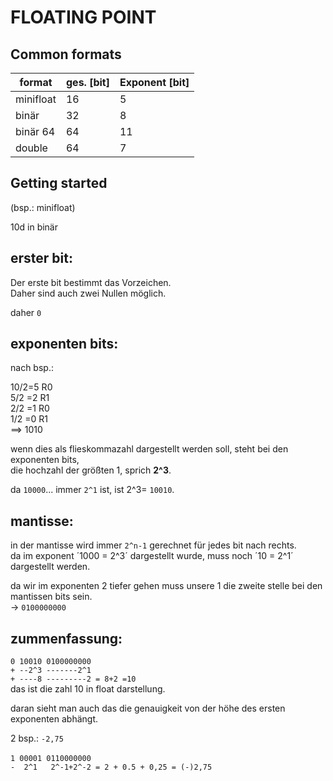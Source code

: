 # FLOATING POINT

## Common formats
|format    |ges. [bit]|Exponent [bit]|
|----------|----------|--------------|
|minifloat | 16       | 5            |
|binär     | 32       | 8            |
|binär 64  | 64       | 11           |
|double    | 64       | 7            |

## Getting started

(bsp.: minifloat)

10d in binär
<br>

## erster bit:
Der erste bit bestimmt das Vorzeichen.<br>
Daher sind auch zwei Nullen möglich.

daher ```0```

## exponenten bits:

nach bsp.:

10/2=5 R0<br>
5/2 =2 R1<br>
2/2 =1 R0<br>
1/2 =0 R1<br>
==> 1010

wenn dies als flieskommazahl dargestellt werden soll, steht bei den exponenten bits,<br>
die hochzahl der größten 1, sprich <b>2^3</b>.

da `10000`... immer `2^1` ist, ist 2^3= ```10010```.

## mantisse:

in der mantisse wird immer `2^n-1` gerechnet für jedes bit nach rechts.<br>
da im exponent ´1000 = 2^3´ dargestellt wurde, muss noch ´10 = 2^1´ dargestellt werden.<br>

da wir im exponenten 2 tiefer gehen muss unsere 1 die zweite stelle bei den mantissen bits sein.<br>
-> ```0100000000```

## zummenfassung:
```0 10010 0100000000```<br>
```+ --2^3 -------2^1```<br>
```+ ----8 ---------2 = 8+2 =10```<br>
das ist die zahl 10 in float darstellung.

daran sieht man auch das die genauigkeit von der höhe des ersten exponenten abhängt.

2 bsp.:
```-2,75```<br>
<br>
```1 00001 0110000000```<br>
```-  2^1   2^-1+2^-2 = 2 + 0.5 + 0,25 = (-)2,75```
